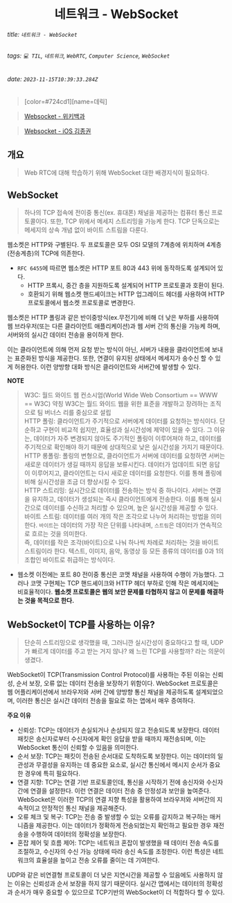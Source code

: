 <h1><center> 네트워크 - WebSocket </center></h1>

###### title: `네트워크 - WebSocket`

###### tags: `💻 TIL`, `네트워크`, `WebRTC`, `Computer Science`, `WebSocket`

###### date: `2023-11-15T10:39:33.284Z`

> [color=#724cd1][name=데릭]

> [Websocket - 위키백과](https://ko.wikipedia.org/wiki/%EC%9B%B9%EC%86%8C%EC%BC%93)

> [Websocket - iOS 김종권](https://ios-development.tistory.com/1109)

## 개요

> Web RTC에 대해 학습하기 위해 WebSocket 대한 배경지식이 필요하다.

## WebSocket

> 하나의 TCP 접속에 전이중 통신(ex. 휴대폰) 채널을 제공하는 컴퓨터 통신 프로토콜이다. 또한, TCP 위에서 메세지 스트리밍을 가능케 한다. TCP 단독으로는 메세지의 상속 개념 없이 바이트 스트림을 다룬다. 

웹소켓은 HTTP와 구별된다. 두 프로토콜은 모두 OSI 모델의 7계층에 위치하며 4계층(전송계층)의 TCP에 의존한다. 

- `RFC 6455`에 따르면 웹소켓은 HTTP 포트 80과 443 위에 동작하도록 설계되어 있다.
    - HTTP 프록시, 중간 층을 지원하도록 설계되어 HTTP 프로토콜과 호환이 된다. 
    - 호환되기 위해 웹소켓 핸드셰이크는 HTTP 업그레이드 헤더를 사용하여 HTTP 프로토콜에서 웹소켓 프로토콜로 변경한다. 

웹소켓은 HTTP 폴링과 같은 반이중방식(ex.무전기)에 비해 더 낮은 부하를 사용하여 웹 브라우저(또는 다른 클라이언트 애플리케이션)과 웹 서버 간의 통신을 가능케 하며, 서버와의 실시간 데이터 전송을 용이하게 한다. 

이는 클라이언트에 의해 먼저 요청 받는 방식이 아닌, 서버가 내용을 클라이언트에 보내는 표준화된 방식을 제공한다. 또한, 연결이 유지된 상태에서 메세지가 송수신 할 수 있게 허용한다. 이런 양방향 대화 방식은 클라이언트와 서버간에 발생할 수 있다. 

**NOTE**

> W3C: 월드 와이드 웹 컨소시엄(World Wide Web Consortium == WWW == W3C) 약칭 W3C는 월드 와이드 웹을 위한 표준을 개발하고 장려하는 조직으로 팀 버너스 리를 중심으로 설립<br>
> HTTP 폴링: 클라이언트가 주기적으로 서버에게 데이터를 요청하는 방식이다. 단순하고 구현이 비교적 쉽지만, 효율성과 실시간성에 제약이 있을 수 있다. 그 이유는, 데이터가 자주  변경되지 않아도 주기적인 폴링이 이루어져야 하고, 데이터를 주기적으로 확인해야 하기 때문에 상대적으로 낮은 실시간성을 가지기 때문이다.<br> 
> HTTP 롱폴링: 폴링의 변형으로, 클라이언트가 서버에 데이터를 요청하면 서버는 새로운 데이터가 생길 때까지 응답을 보류시킨다. 데이터가 업데이트 되면 응답이 이루어지고, 클라이언트는 다시 새로운 데이터를 요청한다. 이를 통해 폴링에 비해 실시간성을 조금 더 향상시킬 수 있다.<br> 
> HTTP 스트리밍: 실시간으로 데이터를 전송하는 방식 중 하나이다. 서버는 연결을 유지하고, 데이터가 생성되는 즉시 클라이언트에게 전송한다. 이를 통해 실시간으로 데이터를 수신하고 처리할 수 있으며, 높은 실시간성을 제공할 수 있다.<br> 
> 바이트 스트림: 데이터를 여러 개의 작은 조각으로 나누어 처리하는 방법을 의미한다. `바이트`는 데이터의 가장 작은 단위를 나타내며, `스트림`은 데이터가 연속적으로 흐르는 것을 의미한다. <br>
즉, 데이터를 작은 조각(바이트)으로 나눠 하나씩 차례로 처리하는 것을 바이트 스트림이라 한다. 텍스트, 이미지, 음악, 동영상 등 모든 종류의 데이터를 0과 1의 조합인 바이트로 취급하는 방식이다. 

- 웹소켓 이전에는 포트 80 전이중 통신은 코맷 채널을 사용하여 수행이 가능했다. 그러나 코맷 구현체는 TCP 핸드셰이크와 HTTP 헤더 부하로 인해 작은 메세지에는 비효율적이다. **웹소켓 프로토콜은 웹의 보안 문제를 타협하지 않고 이 문제를 해결하는 것을 목적으로 한다.**

## WebSocket이 TCP를 사용하는 이유?

> 단순히 스트리밍으로 생각했을 때, 그러니깐 실시간성이 중요하다고 할 때, UDP가 빠르게 데이터를 주고 받는 거지 않나? 왜 느린 TCP를 사용할까? 라는 의문이 생겼다. 

WebSocket이 TCP(Transmission Control Protocol)를 사용하는 주된 이유는 신뢰성, 순서 보장, 오류 없는 데이터 전송을 보장하기 위함이다. WebSocket 프로토콜은 웹 어플리케이션에서 브라우저와 서버 간에 양방향 통신 채널을 제공하도록 설계되었으며, 이러한 통신은 실시간 데이터 전송을 필요로 하는 앱에서 매우 증여하다. 

**주요 이유**

- 신뢰성: TCP는 데이터가 손실되거나 손상되지 않고 전송되도록 보장한다. 데이터 패킷은 송신자로부터 수신자에게 확인 응답을 받을 때까지 재전송되며, 이는 WebSocket 통신이 신뢰할 수 있음을 의미한다.
- 순서 보장: TCP는 패킷이 전송된 순서대로 도착하도록 보장한다. 이는 데이터의 일관성과 무결성을 유지하는 데 중요한 요소로, 실시간 통신에서 메시지 순서가 중요한 경우에 특히 필요하다.
- 연결 지향: TCP는 연결 기반 프로토콜인데, 통신을 시작하기 전에 송신자와 수신자 간에 연결을 설정한다. 이런 연결은 데이터 전송 중 안정성과 보안을 높여준다. WebSocket은 이러한 TCP의 연결 지향 특성을 활용하여 브라우저와 서버간의 지속적이고 안정적인 통신 채널을 제공해준다. 
- 오류 체크 및 복구: TCP는 전송 중 발생할 수 있는 오류를 감지하고 복구하는 매커니즘을 제공한다. 이는 데이터가 정확하게 전송되었는지 확인하고 필요한 경우 재전송을 수행하여 데이터의 정확성을 보장한다.
- 혼잡 제어 및 흐름 제어: TCP는 네트워크 혼잡이 발생했을 때 데이터 전송 속도를 조절하고, 수신자의 수신 가능 상태에 따라 송신 속도를 조정한다. 이런 특성은 네트워크의 효율설을 높이고 전송 오류를 줄이는 데 기여한다. 

UDP와 같은 비연결형 프로토콜이 더 낮은 지연시간을 제공할 수 있음에도 사용하지 않는 이유는 신뢰성과 순서 보장을 하지 않기 때문이다. 실시간 앱에서는 데이터의 정확성과 순서가 매우 중요할 수 있으므로 TCP기반의 WebSocket이 더 적합하다 할 수 있다.